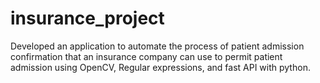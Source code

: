 # insurance_project
Developed an application to automate the process of patient admission confirmation that an insurance company can use to permit patient admission using OpenCV, Regular expressions, and fast API with python. 

